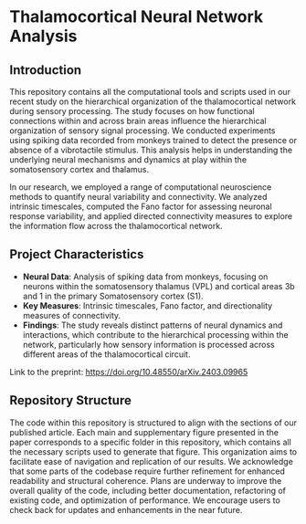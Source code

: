# Thalamocortical Neural Network Analysis

## Introduction
This repository contains all the computational tools and scripts used in our recent study on the hierarchical organization of the thalamocortical network during sensory processing. The study focuses on how functional connections within and across brain areas influence the hierarchical organization of sensory signal processing. We conducted experiments using spiking data recorded from monkeys trained to detect the presence or absence of a vibrotactile stimulus. This analysis helps in understanding the underlying neural mechanisms and dynamics at play within the somatosensory cortex and thalamus.

In our research, we employed a range of computational neuroscience methods to quantify neural variability and connectivity. We analyzed intrinsic timescales, computed the Fano factor for assessing neuronal response variability, and applied directed connectivity measures to explore the information flow across the thalamocortical network.

## Project Characteristics
- **Neural Data**: Analysis of spiking data from monkeys, focusing on neurons within the somatosensory thalamus (VPL) and cortical areas 3b and 1 in the primary Somatosensory cortex (S1). 
- **Key Measures**: Intrinsic timescales, Fano factor, and directionality measures of connectivity.
- **Findings**: The study reveals distinct patterns of neural dynamics and interactions, which contribute to the hierarchical processing within the network, particularly how sensory information is processed across different areas of the thalamocortical circuit.

Link to the preprint: https://doi.org/10.48550/arXiv.2403.09965

## Repository Structure
The code within this repository is structured to align with the sections of our published article. Each main and supplementary figure presented in the paper corresponds to a specific folder in this repository, which contains all the necessary scripts used to generate that figure. This organization aims to facilitate ease of navigation and replication of our results. We acknowledge that some parts of the codebase require further refinement for enhanced readability and structural coherence. Plans are underway to improve the overall quality of the code, including better documentation, refactoring of existing code, and optimization of performance. We encourage users to check back for updates and enhancements in the near future.
